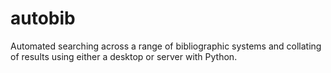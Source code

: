 autobib
=======

Automated searching across a range of bibliographic systems and collating of results using either a desktop or server with Python.

